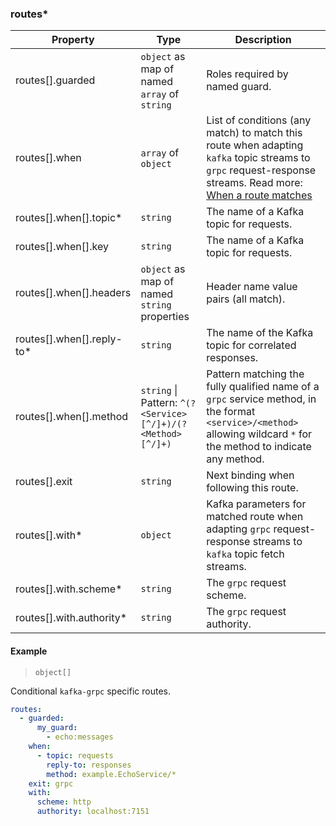 ### routes\*

| Property                   | Type                                                       | Description                                                                                                                                                                                                            |
| -------------------------- | ---------------------------------------------------------- | ---------------------------------------------------------------------------------------------------------------------------------------------------------------------------------------------------------------------- |
| routes[].guarded           | `object` as map of named `array` of `string`               | Roles required by named guard.                                                                                                                                                                                         |
| routes[].when              | `array` of `object`                                        | List of conditions (any match) to match this route when adapting `kafka` topic streams to `grpc` request-response streams. Read more: [When a route matches](../../../protocol.md#when-a-route-matches) |
| routes[].when[].topic\*    | `string`                                                   | The name of a Kafka topic for requests.                                                                                                                                                                                |
| routes[].when[].key        | `string`                                                   | The name of a Kafka topic for requests.                                                                                                                                                                                |
| routes[].when[].headers    | `object` as map of named `string` properties               | Header name value pairs (all match).                                                                                                                                                                                   |
| routes[].when[].reply-to\* | `string`                                                   | The name of the Kafka topic for correlated responses.                                                                                                                                                                  |
| routes[].when[].method     | `string` \| Pattern: `^(?<Service>[^/]+)/(?<Method>[^/]+)` | Pattern matching the fully qualified name of a `grpc` service method, in the format `<service>/<method>` allowing wildcard `*` for the method to indicate any method.                                                  |
| routes[].exit              | `string`                                                   | Next binding when following this route.                                                                                                                                                                                |
| routes[].with\*            | `object`                                                   | Kafka parameters for matched route when adapting `grpc` request-response streams to `kafka` topic fetch streams.                                                                                                       |
| routes[].with.scheme\*     | `string`                                                   | The `grpc` request scheme.                                                                                                                                                                                             |
| routes[].with.authority\*  | `string`                                                   | The `grpc` request authority.                                                                                                                                                                                          |

#### Example

> `object[]`

Conditional `kafka-grpc` specific routes.

```yaml
routes:
  - guarded:
      my_guard:
        - echo:messages
    when:
      - topic: requests
        reply-to: responses
        method: example.EchoService/*
    exit: grpc
    with:
      scheme: http
      authority: localhost:7151
```
